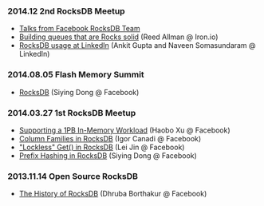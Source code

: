 ### 2014.12 2nd RocksDB Meetup
* [Talks from Facebook RocksDB Team](https://www.youtube.com/watch?v=NJ6QgMH2KPU)
* [Building queues that are Rocks solid](https://www.youtube.com/watch?v=HTjt6oj-RL4) (Reed Allman @ Iron.io)
* [RocksDB usage at LinkedIn](https://www.youtube.com/watch?v=plqVp_OnSzg) (Ankit Gupta and Naveen Somasundaram @ LinkedIn)

### 2014.08.05 Flash Memory Summit
* [RocksDB](https://github.com/facebook/rocksdb/raw/gh-pages/talks/2014-08-05-Flash-Memory-Summit-Siying-RocksDB.pdf) (Siying Dong @ Facebook)

### 2014.03.27 1st RocksDB Meetup
* [Supporting a 1PB In-Memory Workload](https://github.com/facebook/rocksdb/raw/gh-pages/talks/2014-03-27-RocksDB-Meetup-Haobo-RocksDB-In-Memory.pdf) (Haobo Xu @ Facebook)
* [Column Families in RocksDB](https://github.com/facebook/rocksdb/raw/gh-pages/talks/2014-03-27-RocksDB-Meetup-Igor-Column-Families.pdf) (Igor Canadi @ Facebook)
* ["Lockless" Get() in RocksDB](https://github.com/facebook/rocksdb/raw/gh-pages/talks/2014-03-27-RocksDB-Meetup-Lei-Lockless-Get.pdf) (Lei Jin @ Facebook)
* [Prefix Hashing in RocksDB](https://github.com/facebook/rocksdb/raw/gh-pages/talks/2014-03-27-RocksDB-Meetup-Siying-Prefix-Hash.pdf) (Siying Dong @ Facebook)

### 2013.11.14 Open Source RocksDB
* [The History of RocksDB](https://www.youtube.com/watch?v=V_C-T5S-w8g) (Dhruba Borthakur @ Facebook)